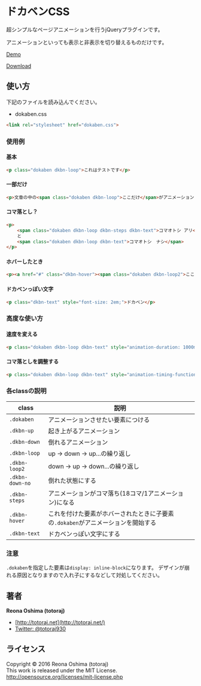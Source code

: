 # ドカベンCSS

超シンプルなページアニメーションを行うjQueryプラグインです。

アニメーションといっても表示と非表示を切り替えるものだけです。

[Demo](https://totoraj930.github.io/dokaben-css)

[Download](https://github.com/totoraj930/dokaben-css/archive/master.zip)

## 使い方

下記のファイルを読み込んでください。

* dokaben.css

```html
<link rel="stylesheet" href="dokaben.css">
```


### 使用例

#### 基本
```html
<p class="dokaben dkbn-loop">これはテストです</p>
```

#### 一部だけ
```html
<p>文章の中の<span class="dokaben dkbn-loop">ここだけ</span>がアニメーションされます。</p>
```

#### コマ落とし？
```html
<p>
	<span class="dokaben dkbn-loop dkbn-steps dkbn-text">コマオトシ アリ</span>
	と
	<span class="dokaben dkbn-loop dkbn-text">コマオトシ　ナシ</span>
</p>
```

#### ホバーしたとき
```html
<p><a href="#" class="dkbn-hover"><span class="dokaben dkbn-loop2">ここにマウスがのると動くよ</span></a></p>
```

#### ドカベンっぽい文字
```html
<p class="dkbn-text" style="font-size: 2em;">ドカベン</p>
```


### 高度な使い方

#### 速度を変える
```html
<p class="dokaben dkbn-loop dkbn-text" style="animation-duration: 1000ms; font-size: 2em;">ハヤイ ヤツ</p>
```

#### コマ落としを調整する
```html
<p class="dokaben dkbn-loop dkbn-text" style="animation-timing-function: steps(10); font-size: 2em;">カクカク</p>
```

### 各classの説明

|class|説明|
|-----|-----|
|`.dokaben`|アニメーションさせたい要素につける|
|`.dkbn-up`|起き上がるアニメーション|
|`.dkbn-down`|倒れるアニメーション|
|`.dkbn-loop`|up → down → up...の繰り返し|
|`.dkbn-loop2`|down → up → down...の繰り返し|
|`.dkbn-down-no`|倒れた状態にする|
|`.dkbn-steps`|アニメーションがコマ落ち(18コマ/1アニメーション)になる|
|`.dkbn-hover`|これを付けた要素がホバーされたときに子要素の`.dokaben`がアニメーションを開始する|
|`.dkbn-text`|ドカベンっぽい文字にする|


### 注意

`.dokaben`を指定した要素は`display: inline-block`になります。
デザインが崩れる原因となりますので入れ子にするなどして対処してください。

## 著者
**Reona Oshima (totoraj)**
* [http://totoraj.net](http://totoraj.net/)
* [Twitter: @totoraj930](https://twitter.com/totoraj930/)


## ライセンス
Copyright &copy; 2016 Reona Oshima (totoraj)  
This work is released  under the MIT License.  
<http://opensource.org/licenses/mit-license.php>
